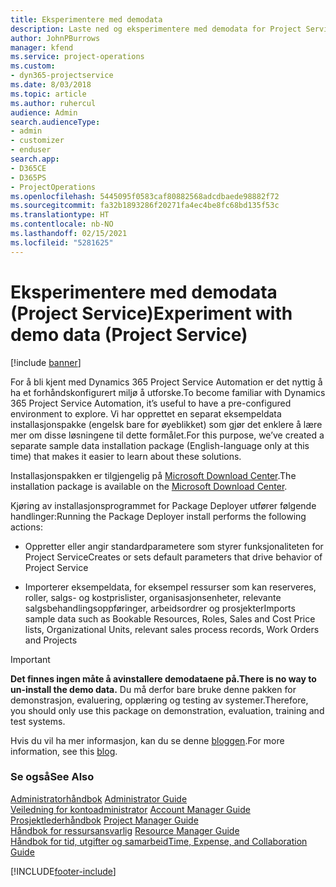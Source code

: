 ```yaml
---
title: Eksperimentere med demodata
description: Laste ned og eksperimentere med demodata for Project Service Automation.
author: JohnPBurrows
manager: kfend
ms.service: project-operations
ms.custom:
- dyn365-projectservice
ms.date: 8/03/2018
ms.topic: article
ms.author: ruhercul
audience: Admin
search.audienceType:
- admin
- customizer
- enduser
search.app:
- D365CE
- D365PS
- ProjectOperations
ms.openlocfilehash: 5445095f0583caf80882568adcdbaede98882f72
ms.sourcegitcommit: fa32b1893286f20271fa4ec4be8fc68bd135f53c
ms.translationtype: HT
ms.contentlocale: nb-NO
ms.lasthandoff: 02/15/2021
ms.locfileid: "5281625"
---
```

# <a name="experiment-with-demo-data-project-service"></a><span data-ttu-id="98cc2-103">Eksperimentere med demodata (Project Service)</span><span class="sxs-lookup"><span data-stu-id="98cc2-103">Experiment with demo data (Project Service)</span></span>

[!include [banner](../includes/psa-now-project-operations.md)]

<span data-ttu-id="98cc2-104">For å bli kjent med Dynamics 365 Project Service Automation er det nyttig å ha et forhåndskonfigurert miljø å utforske.</span><span class="sxs-lookup"><span data-stu-id="98cc2-104">To become familiar with Dynamics 365 Project Service Automation, it’s useful to have a pre-configured environment to explore.</span></span> <span data-ttu-id="98cc2-105">Vi har opprettet en separat eksempeldata installasjonspakke (engelsk bare for øyeblikket) som gjør det enklere å lære mer om disse løsningene til dette formålet.</span><span class="sxs-lookup"><span data-stu-id="98cc2-105">For this purpose, we’ve created a separate sample data installation package (English-language only at this time) that makes it easier to learn about these solutions.</span></span> 

<span data-ttu-id="98cc2-106">Installasjonspakken er tilgjengelig på [Microsoft Download Center](https://go.microsoft.com/fwlink/?linkid=859966).</span><span class="sxs-lookup"><span data-stu-id="98cc2-106">The installation package is available on the [Microsoft Download Center](https://go.microsoft.com/fwlink/?linkid=859966).</span></span>  

<span data-ttu-id="98cc2-107">Kjøring av installasjonsprogrammet for Package Deployer utfører følgende handlinger:</span><span class="sxs-lookup"><span data-stu-id="98cc2-107">Running the Package Deployer install performs the following actions:</span></span> 
  
-   <span data-ttu-id="98cc2-108">Oppretter eller angir standardparametere som styrer funksjonaliteten for Project Service</span><span class="sxs-lookup"><span data-stu-id="98cc2-108">Creates or sets default parameters that drive behavior of Project Service</span></span>  
  
-   <span data-ttu-id="98cc2-109">Importerer eksempeldata, for eksempel ressurser som kan reserveres, roller, salgs- og kostprislister, organisasjonsenheter, relevante salgsbehandlingsoppføringer, arbeidsordrer og prosjekter</span><span class="sxs-lookup"><span data-stu-id="98cc2-109">Imports sample data such as Bookable Resources, Roles, Sales and Cost Price lists, Organizational Units, relevant sales process records, Work Orders and Projects</span></span>    
  
> [!IMPORTANT]
> <span data-ttu-id="98cc2-110">**Det finnes ingen måte å avinstallere demodataene på.**</span><span class="sxs-lookup"><span data-stu-id="98cc2-110">**There is no way to un-install the demo data.**</span></span> <span data-ttu-id="98cc2-111">Du må derfor bare bruke denne pakken for demonstrasjon, evaluering, opplæring og testing av systemer.</span><span class="sxs-lookup"><span data-stu-id="98cc2-111">Therefore, you should only use this package on demonstration, evaluation, training and test systems.</span></span>

<span data-ttu-id="98cc2-112">Hvis du vil ha mer informasjon, kan du se denne [bloggen](https://blogs.msdn.microsoft.com/crm/2017/10/24/microsoft-dynamics-365-for-field-service-and-project-service-automation-sample-data).</span><span class="sxs-lookup"><span data-stu-id="98cc2-112">For more information, see this [blog](https://blogs.msdn.microsoft.com/crm/2017/10/24/microsoft-dynamics-365-for-field-service-and-project-service-automation-sample-data).</span></span>





  
### <a name="see-also"></a><span data-ttu-id="98cc2-113">Se også</span><span class="sxs-lookup"><span data-stu-id="98cc2-113">See Also</span></span>  
 <span data-ttu-id="98cc2-114">[Administratorhåndbok](../psa/admin-guide.md) </span><span class="sxs-lookup"><span data-stu-id="98cc2-114">[Administrator Guide](../psa/admin-guide.md) </span></span>  
 <span data-ttu-id="98cc2-115">[Veiledning for kontoadministrator](../psa/account-manager-guide.md) </span><span class="sxs-lookup"><span data-stu-id="98cc2-115">[Account Manager Guide](../psa/account-manager-guide.md) </span></span>  
 <span data-ttu-id="98cc2-116">[Prosjektlederhåndbok](../psa/project-manager-guide.md) </span><span class="sxs-lookup"><span data-stu-id="98cc2-116">[Project Manager Guide](../psa/project-manager-guide.md) </span></span>  
 <span data-ttu-id="98cc2-117">[Håndbok for ressursansvarlig](../psa/resource-manager-guide.md) </span><span class="sxs-lookup"><span data-stu-id="98cc2-117">[Resource Manager Guide](../psa/resource-manager-guide.md) </span></span>  
 [<span data-ttu-id="98cc2-118">Håndbok for tid, utgifter og samarbeid</span><span class="sxs-lookup"><span data-stu-id="98cc2-118">Time, Expense, and Collaboration Guide</span></span>](../psa/time-expense-collaboration-guide.md)


[!INCLUDE[footer-include](../includes/footer-banner.md)]